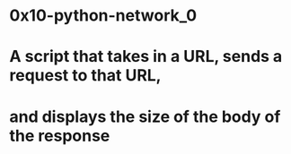 # 0x10-python-network_0
# A script that takes in a URL, sends a request to that URL,
# and displays the size of the body of the response

